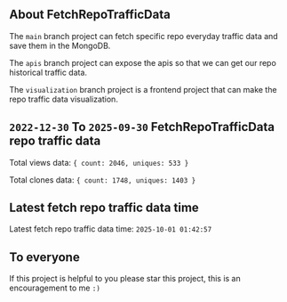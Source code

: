 ## About FetchRepoTrafficData

The `main` branch project can fetch specific repo everyday traffic data and save them in the MongoDB.

The `apis` branch project can expose the apis so that we can get our repo historical traffic data.

The `visualization` branch project is a frontend project that can make the repo traffic data visualization.

## `2022-12-30` To `2025-09-30` FetchRepoTrafficData repo traffic data

Total views data: `{ count: 2046, uniques: 533 }`

Total clones data: `{ count: 1748, uniques: 1403 }`

## Latest fetch repo traffic data time

Latest fetch repo traffic data time: `2025-10-01 01:42:57`

## To everyone

If this project is helpful to you please star this project, this is an encouragement to me `:)`



